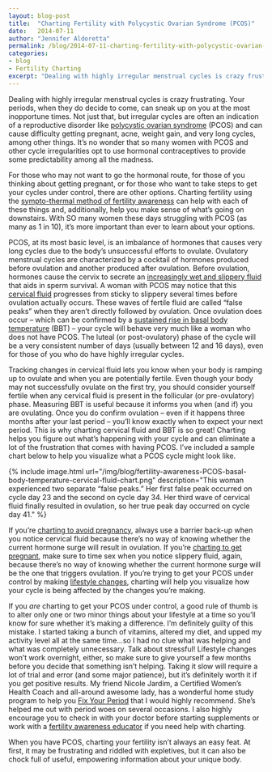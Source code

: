 ```yaml
---
layout: blog-post
title:  "Charting Fertility with Polycystic Ovarian Syndrome (PCOS)"
date:   2014-07-11
author: "Jennifer Aldoretta"
permalink: /blog/2014-07-11-charting-fertility-with-polycystic-ovarian-syndrome-PCOS
categories: 
- blog
- Fertility Charting
excerpt: "Dealing with highly irregular menstrual cycles is crazy frustrating. Your periods, when they do decide to come, can sneak up on you at the most inopportune times. Not just that, but irregular cycles are often an indication of a reproductive disorder..."
---
```


Dealing with highly irregular menstrual cycles is crazy frustrating. Your periods, when they do decide to come, can sneak up on you at the most inopportune times. Not just that, but irregular cycles are often an indication of a reproductive disorder like <a class="text-link" target="_blank" href="http://www.womenshealth.gov/publications/our-publications/fact-sheet/polycystic-ovary-syndrome.html#d">polycystic ovarian syndrome</a> (PCOS) and can cause difficulty getting pregnant, acne, weight gain, and very long cycles, among other things. It&rsquo;s no wonder that so many women with PCOS and other cycle irregularities opt to use hormonal contraceptives to provide some predictability among all the madness. 

For those who may not want to go the hormonal route, for those of you thinking about getting pregnant, or for those who want to take steps to get your cycles under control, there are other options. Charting fertility using the <a class="text-link" href="/the-cycle/">sympto-thermal method of fertility awareness</a> can help with each of these things and, additionally, help you make sense of what&rsquo;s going on downstairs. With SO many women these days struggling with PCOS (as many as 1 in 10), it&rsquo;s more important than ever to learn about your options.

PCOS, at its most basic level, is an imbalance of hormones that causes very long cycles due to the body&rsquo;s unsuccessful efforts to ovulate. Ovulatory menstrual cycles are characterized by a cocktail of hormones produced before ovulation and another produced after ovulation. Before ovulation, hormones cause the cervix to secrete an <a class="text-link" href="/the-cycle/appendix-e-visualizing-cervical-fluid-changes/">increasingly wet and slippery fluid</a> that aids in sperm survival. A woman with PCOS may notice that this <a class="text-link" href="/the-cycle/chapter-6-hormone-changes-and-fertility-signals/#what-is-cervical-fluid">cervical fluid</a> progresses from sticky to slippery several times before ovulation actually occurs. These waves of fertile fluid are called &ldquo;false peaks&rdquo; when they aren&rsquo;t directly followed by ovulation. Once ovulation does occur &ndash; which can be confirmed by a <a class="text-link" href="/the-cycle/chapter-6-hormone-changes-and-fertility-signals/#what-is-bbt">sustained rise in basal body temperature</a> (BBT) &ndash; your cycle will behave very much like a woman who does not have PCOS. The luteal (or post-ovulatory) phase of the cycle will be a very consistent number of days (usually between 12 and 16 days), even for those of you who do have highly irregular cycles. 

Tracking changes in cervical fluid lets you know when your body is ramping up to ovulate and when you are potentially fertile. Even though your body may not successfully ovulate on the first try, you should consider yourself fertile when any cervical fluid is present in the follicular (or pre-ovulatory) phase. Measuring BBT is useful because it informs you when (and if) you are ovulating. Once you do confirm ovulation &ndash; even if it happens three months after your last period &ndash; you&rsquo;ll know exactly when to expect your next period. This is why charting cervical fluid and BBT is so great! Charting helps you figure out what&rsquo;s happening with your cycle and can eliminate a lot of the frustration that comes with having PCOS. I&rsquo;ve included a sample chart below to help you visualize what a PCOS cycle might look like.

{% include image.html url="/img/blog/fertility-awareness-PCOS-basal-body-temperature-cervical-fluid-chart.png" description="This woman experienced two separate &ldquo;false peaks.&rdquo; Her first false peak occurred on cycle day 23 and the second on cycle day 34. Her third wave of cervical fluid finally resulted in ovulation, so her true peak day occurred on cycle day 41." %}

If you&rsquo;re <a class="text-link" href="/the-cycle/appendix-a-the-sympto-thermal-method-for-pregnancy-prevention/">charting to avoid pregnancy</a>, always use a barrier back-up when you notice cervical fluid because there&rsquo;s no way of knowing whether the current hormone surge will result in ovulation. If you&rsquo;re <a class="text-link" href="/the-cycle/appendix-b-the-sympto-thermal-method-for-pregnancy-assistance/">charting to get pregnant</a>, make sure to time sex when you notice slippery fluid, again, because there&rsquo;s no way of knowing whether the current hormone surge will be the one that triggers ovulation. If you&rsquo;re trying to get your PCOS under control by making <a class="text-link" target="_blank" href="http://www.womenshealth.gov/publications/our-publications/fact-sheet/polycystic-ovary-syndrome.html#h">lifestyle changes</a>, charting will help you visualize how your cycle is being affected by the changes you&rsquo;re making. 

If you *are* charting to get your PCOS under control, a good rule of thumb is to alter only one or two minor things about your lifestyle at a time so you&rsquo;ll know for sure whether it&rsquo;s making a difference. I&rsquo;m definitely guilty of this mistake. I started taking a bunch of vitamins, altered my diet, and upped my activity level all at the same time...so I had no clue what was helping and what was completely unnecessary. Talk about stressful! Lifestyle changes won&rsquo;t work overnight, either, so make sure to give yourself a few months before you decide that something isn&rsquo;t helping. Taking it slow will require a lot of trial and error (and some major patience), but it&rsquo;s definitely worth it if you get positive results. My friend Nicole Jardim, a Certified Women&rsquo;s Health Coach and all-around awesome lady, has a wonderful home study program to help you <a class="text-link" target="_blank" href="http://nicolejardim.com/home-study/">Fix Your Period</a> that I would highly recommend. She&rsquo;s helped me out with period woes on several occasions. I also highly encourage you to check in with your doctor before starting supplements or work with a <a class="text-link" href="/the-cycle/appendix-d-fertility-awareness-and-menstrual-health-resources/">fertility awareness educator</a> if you need help with charting.

When you have PCOS, charting your fertility isn&rsquo;t always an easy feat. At first, it may be frustrating and riddled with expletives, but it can also be chock full of useful, empowering information about your unique body.
